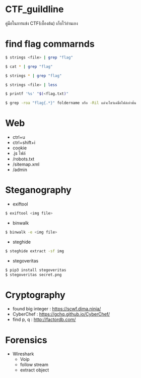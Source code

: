 # CTF_guildline
คู่มือในการแข่ง CTF(เบื้องต้น) เก็บไว้อ่านเอง
# find flag commarnds
```sh
$ strings <file> | grep "flag"
```
 ```sh 
 $ cat * | grep "flag" 
 ```
 ```sh 
 $ strings * | grep "flag" 
 ```
 ```sh
$ strings <file> | less
```
 ```sh
$ printf '%s' "$(<flag.txt)"
```
 ```sh
$ grep -roa "flag{.*}" foldername หรือ -Ril แต่จะโชว์แค่ขื่อไฟล์เท่านั้น
 ```

# Web
- ctrl+u
- ctrl+shift+i
- cookie
- .js ไฟล์
- /robots.txt
- /sitemap.xml
- /admin
# Steganography
- exiftool
```sh
$ exiftool <img file>
```
- binwalk
```sh
$ binwalk -e <img file>
```
- steghide
```sh
$ steghide extract -sf img
```
- stegoveritas
```sh
$ pip3 install stegoveritas
$ stegoveritas secret.png
```

# Cryptography
- found big integer : https://scwf.dima.ninja/
- CyberChef : https://gchq.github.io/CyberChef/
- find p, q : http://factordb.com/
# Forensics
- Wireshark
  - Voip
  - follow stream
  - extract object
